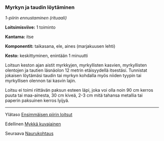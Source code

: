 ### Myrkyn ja taudin löytäminen

*1-piirin ennustaminen (rituaali)*

**Loitsimisviive:** 1 toiminto

**Kantama:** itse

**Komponentit:** taikasana, ele, aines (marjakuusen lehti)

**Kesto:** keskittyminen, enintään 1 minuutti

Loitsun keston ajan aistit myrkkyjen, myrkyllisten kasvien,
myrkyllisten olentojen ja tautien läsnäolon 12 metrin etäisyydellä
itsestäsi. Tunnistat jokaisen löytämäsi taudin tai myrkyn
kohdalla myös niiden tyypin tai myrkyllisen olennon tai kasvin
lajin.

Loitsu ei toimi riittävän paksun esteen läpi, joka voi olla noin
90 cm kerros puuta tai maa-ainesta, 30 cm kiveä, 2-3 cm mitä
tahansa metallia tai paperin paksuinen kerros lyijyä.

----

Ylätaso [Ensimmäisen piirin loitsut](1_piirin_loitsut.md)

Edellinen [Mykkä kuvajainen](Mykkä_kuvajainen.md)

Seuraava [Naurukohtaus](Naurukohtaus.md)